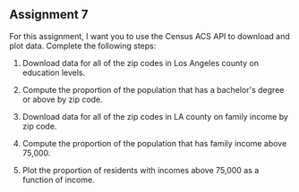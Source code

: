 Assignment 7
---

For this assignment, I want you to use the Census ACS API to download and plot data. Complete the following steps:

1. Download data for all of the zip codes in Los Angeles county on education levels. 
2. Compute the proportion of the population that has a bachelor's degree or above by zip code.

3. Download data for all of the zip codes in LA county on family income by zip code. 
4. Compute the proportion of the population that has family income above 75,000.

7. Plot the proportion of residents with incomes above 75,000 as a function of income. 

